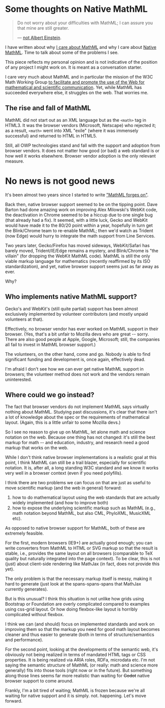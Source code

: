 # Some thoughts on Native MathML

> Do not worry about your difficulties with MathML; I can assure you that mine are still greater.
>
> — [not Albert Einstein](http://en.wikiquote.org/wiki/Albert_Einstein#1940s).

I have written about why [I care about MathML](/0175/) and why I care about [Native MathML](/0176/). Time to talk about some of the problems I see.

This piece reflects my personal opinion and is not indicative of the position of any project I might work on. It is meant as a conversation starter.

I care very much about MathML and in particular the mission of the W3C Math Working Group [to facilitate and promote the use of the Web for mathematical and scientific communication](http://www.w3.org/Math/Documents/Charter2006.html). Yet, while MathML has succeeded everywhere else, it struggles on the web. That worries me.

## The rise and fall of MathML

MathML did not start out as an XML language but as the `<math>` tag in HTML3. It was the browser vendors (Microsoft, Netscape) who rejected it; as a result, `<math>` went into XML "exile" (where it was immensely successful) and returned to HTML in HTML5.

Still, all OWP technologies stand and fall with the support and adoption from browser vendors. It does not matter how good (or bad) a web standard is or how well it works elsewhere. Browser vendor adoption is the only relevant measure.

# No news is not good news

It's been almost two years since I started to write ["MathML forges on"](http://radar.oreilly.com/2013/11/mathml-forges-on.html).

Back then, native browser support seemed to be on the tipping point. Dave Barton had done amazing work on improving Alex Milowski's WebKit code, the deactivation in Chrome seemed to be a hiccup due to one single bug (that already had a fix). It seemed, with a little luck, Gecko and WebKit would have made it to the 80/20 point within a year, hopefully in turn get the Blink/Chrome team to re-enable MathML; then we'd watch as Trident (now Edge) would hurry to integrate the math support from Line Services.

Two years later, Gecko/Firefox has moved sideways, WebKit/Safari has barely moved, Trident/IE/Edge remains a mystery, and Blink/Chrome is "the villain" (for dropping the WebKit MathML code). MathML is still the only viable markup language for mathematics (recently reaffirmed by its ISO standardization), and yet, native browser support seems just as far away as ever.

Why?

## Who implements native MathML support?

Gecko's and WebKit's (still quite partial) support has been almost exclusively implemented by volunteer contributors (and mostly unpaid volunteers at that).

Effectively, no browser vendor has ever worked on MathML support in their browser. (Yes, that's a bit unfair to Mozilla devs who are great -- sorry. There are also good people at Apple, Google, Microsoft; still, the companies all fail to invest in MathML browser support.)

The volunteers, on the other hand, come and go. Nobody is able to find significant funding and development is, once again, effectively dead.

I'm afraid I don't see how we can ever get native MathML support in browsers; the volunteer method does not work and the vendors remain uninterested.

## Where could we go instead?

The fact that browser vendors do not implement MathML says virtually nothing about MathML. Studying past discussions, it's clear that there isn't a lot of knowledge about the spec or the requirements of mathematical layout. (Again, this is a little unfair to some Mozilla devs.)

So I see no reason to give up on MathML, let alone math and science notation on the web. Because one thing has not changed: it's still the best markup for math -- and education, industry, and research need a good markup that works on the web.

While I don't think native browser implementations is a realistic goal at this point, I think MathML can still be a trail blazer, especially for scientific notation. It is, after all, a long standing W3C standard and we know it works very well in a browser context (even if you need polyfills).

I think there are two problems we can focus on that are just as useful to move scientific markup (and the web in general) forward:

1. how to do mathematical layout using the web standards that are actually widely implemented (and how to improve both)
2. how to expose the underlying scientific markup such as MathML (e.g., math notation beyond MathML, but also CML, PhyloXML, MusicXML etc).

As opposed to native browser support for MathML, both of these are extremely feasible.

For the first, modern browsers (IE9+) are actually good enough; you can write converters from MathML to HTML or SVG markup so that the result is stable, i.e., provides the same layout on all browsers (comparable to TeX quality but naturally integrated into the page context). To be clear, this is not (just) about client-side rendering like MathJax (in fact, does not provide this yet).

The only problem is that the necessary markup itself is messy, making it hard to generate (just look at the spans-spans-spans that MathJax currently generates).

But is this unusual? I think this situation is not unlike how grids using Bootstrap or Foundation are overly complicated compared to examples using css-grid layout. Or how doing flexbox-like layout is horribly complicated without flexbox.

I think we can (and should) focus on implemented standards and work on improving them so that the markup you need for good math layout becomes cleaner and thus easier to generate (both in terms of structure/semantics and performance).

For the second point, looking at the developments of the semantic web, it's obviously not being realized in terms of mandated HTML tags or CSS properties. It is being realized via ARIA roles, RDFa, microdata etc. I'm not saying the semantic structure of MathML (or really: math and science more generally) fits into those tools (right now or in the future). But something along those lines seems far more realistic than waiting for <del>Godot</del> native browser support to come around.

Frankly, I'm a bit tired of waiting; MathML is frozen because we're all waiting for native support and it is simply. not. happening. Let's move forward.
